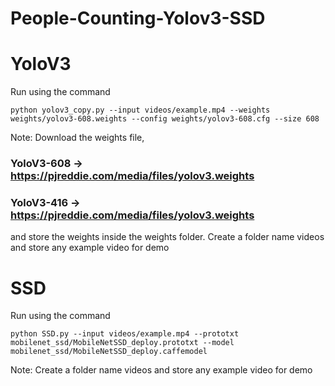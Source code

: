 # People-Counting-Yolov3-SSD

# YoloV3
  Run using the command
  
  ```python yolov3_copy.py --input videos/example.mp4 --weights weights/yolov3-608.weights --config weights/yolov3-608.cfg --size 608```
  
  Note: Download the weights file, 
  ### YoloV3-608 -> https://pjreddie.com/media/files/yolov3.weights 
  ### YoloV3-416 -> https://pjreddie.com/media/files/yolov3.weights
  and store the weights inside the weights folder. Create a folder name videos and store any example video for demo
 
# SSD
  Run using the command
  
  ```python SSD.py --input videos/example.mp4 --prototxt mobilenet_ssd/MobileNetSSD_deploy.prototxt --model mobilenet_ssd/MobileNetSSD_deploy.caffemodel```
  
  Note: Create a folder name videos and store any example video for demo
